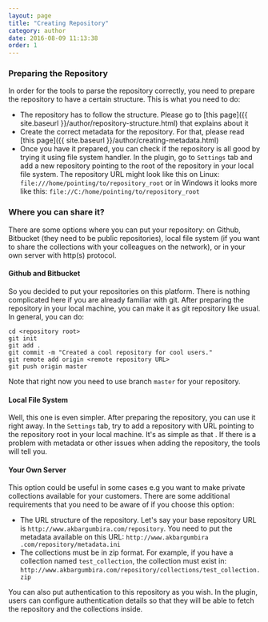 ```yaml
---
layout: page
title: "Creating Repository"
category: author
date: 2016-08-09 11:13:38
order: 1
---
```

### Preparing the Repository
In order for the tools to parse the repository correctly, you need to prepare
 the repository to have a certain structure. This is what you need to do:
  
  * The repository has to follow the structure. Please go to [this page]({{ 
  site.baseurl }}/author/repository-structure.html) that explains about it
  * Create the correct metadata for the repository. For that, please read 
  [this page]({{ site.baseurl }}/author/creating-metadata.html)
  * Once you have it prepared, you can check if the repository is all good by
   trying it using file system handler. In the plugin, go to ```Settings``` 
   tab and add a new repository pointing to the root of the repository in 
   your local file system. The repository URL might look like 
   this on Linux: ```file:///home/pointing/to/repository_root``` or in Windows
    it looks more like this: ```file://C:/home/pointing/to/repository_root```

### Where you can share it?
There are some options where you can put your repository: on Github, 
Bitbucket (they need to be public repositories), local file system 
(if you want to share the collections with your colleagues on the network), 
or in your own server with http(s) protocol.

#### Github and Bitbucket
So you decided to put your repositories on this platform. There is nothing 
complicated here if you are already familiar with git. After preparing the 
repository in your local machine, you can make it as git repository like 
usual. In general, you can do:

```
cd <repository root>
git init
git add .
git commit -m "Created a cool repository for cool users."
git remote add origin <remote repository URL>
git push origin master
```

Note that right now you need to use branch ```master``` for your repository.

#### Local File System
Well, this one is even simpler. After preparing the repository, you can use 
it right away. In the ```Settings``` tab, try to add a repository with URL 
pointing to the repository root in your local machine. It's as simple as that
. If there is a problem with metadata or other issues when adding the 
repository, the tools will tell you.

#### Your Own Server
This option could be useful in some cases e.g you want to make private 
collections available for your customers. There are some additional 
requirements that you need to be aware of if you choose this option:

  * The URL structure of the repository. Let's say your base repository URL 
  is ```http://www.akbargumbira.com/repository```. You need to put the 
  metadata available on this URL: ```http://www.akbargumbira
  .com/repository/metadata.ini```
  * The collections must be in zip format. For example, if you have a 
  collection named ```test_collection```, the collection must exist in: 
  ```http://www.akbargumbira.com/repository/collections/test_collection.zip```

You can also put authentication to this repository as you wish. In the 
plugin, users can configure authentication details so that they will be able 
to fetch the repository and the collections inside.

